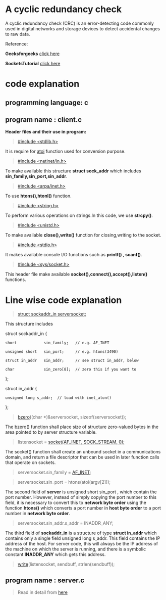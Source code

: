 # A cyclic redundancy check
A cyclic redundancy check (CRC) is an error-detecting code commonly used in digital networks and storage devices to detect accidental changes to raw data.

Reference: 

__Geeksforgeeks__ [click here](https://www.geeksforgeeks.org/modulo-2-binary-division/)

__SocketsTutorial__ [click here](http://www.cs.rpi.edu/~moorthy/Courses/os98/Pgms/socket.html)

# code explanation
## programming language: c
## program name : client.c

__Header files and their use in program:__
> [#include <stdlib.h>](https://www.tutorialspoint.com/c_standard_library/stdlib_h.htm)

It is require for [atoi](https://www.tutorialspoint.com/c_standard_library/c_function_atoi.htm) function used for conversion purpose.
      
> [#include <netinet/in.h>](http://pubs.opengroup.org/onlinepubs/009619199/netinetinh.htm)

To make available this structure __struct sock_addr__ which includes __sin_family,sin_port,sin_addr__.

> [#include <arpa/inet.h>](http://pubs.opengroup.org/onlinepubs/7908799/xns/arpainet.h.html)

To use __htons(),htonl()__ function.

> [#include <string.h>](https://www.tutorialspoint.com/c_standard_library/string_h.htm)

To perform various operations on strings.In this code, we use __strcpy()__.

> [#include <unistd.h>](https://en.wikipedia.org/wiki/Unistd.h)

To make available  __close(),write()__ function for closing,writing to the socket.

> [#include <stdio.h>](https://www.tutorialspoint.com/c_standard_library/stdio_h.htm)

It makes available console I/O functions such as __printf() , scanf()__.

> [#include <sys/socket.h>](http://pubs.opengroup.org/onlinepubs/009696699/basedefs/sys/socket.h.html)

This header file make available __socket(),connect(),accept(),listen()__ functions. 

# Line wise code explanation

> [struct sockaddr_in serversocket;](https://www.gta.ufrj.br/ensino/eel878/sockets/sockaddr_inman.html)

This structure includes 

struct sockaddr_in {

    short            sin_family;   // e.g. AF_INET
    
    unsigned short   sin_port;     // e.g. htons(3490)
    
    struct in_addr   sin_addr;     // see struct in_addr, below
    
    char             sin_zero[8];  // zero this if you want to
    
};

struct in_addr {

    unsigned long s_addr;  // load with inet_aton()
    
};

> [bzero](http://pubs.opengroup.org/onlinepubs/009696699/functions/bzero.html)((char *)&serversocket, sizeof(serversocket));

The bzero() function shall place size of structure zero-valued bytes in the area pointed to by server structure variable.

>	listensocket = [socket(AF_INET, SOCK_STREAM, 0);](http://pubs.opengroup.org/onlinepubs/009695399/functions/socket.html)

The socket() function shall create an unbound socket in a communications domain, and return a file descriptor that can be used in later function calls that operate on sockets.

> serversocket.sin_family = [AF_INET](https://stackoverflow.com/questions/1593946/what-is-af-inet-and-why-do-i-need-it);

> serversocket.sin_port = htons(atoi(argv[2]));

The second field of __server__ is unsigned short sin_port , which contain the port number. However, instead of simply copying the port number to this field, it is necessary to convert this to __network byte order__ using the function __htons()__ which converts a port number in __host byte order__ to a port number in __network byte order__.

> serversocket.sin_addr.s_addr = INADDR_ANY;

The third field of __sockaddr_in__ is a structure of type __struct in_addr__ which contains only a single field unsigned long s_addr. This field contains the IP address of the host. For server code, this will always be the IP address of the machine on which the server is running, and there is a symbolic constant __INADDR_ANY__ which gets this address.

> [write](https://www.ibm.com/support/knowledgecenter/en/SSLTBW_2.3.0/com.ibm.zos.v2r3.bpxbd00/rtwri.htm)(listensocket, sendbuff, strlen(sendbuff));

## program name : server.c

> Read in detail from [here](http://www.cs.rpi.edu/~moorthy/Courses/os98/Pgms/socket.html)
